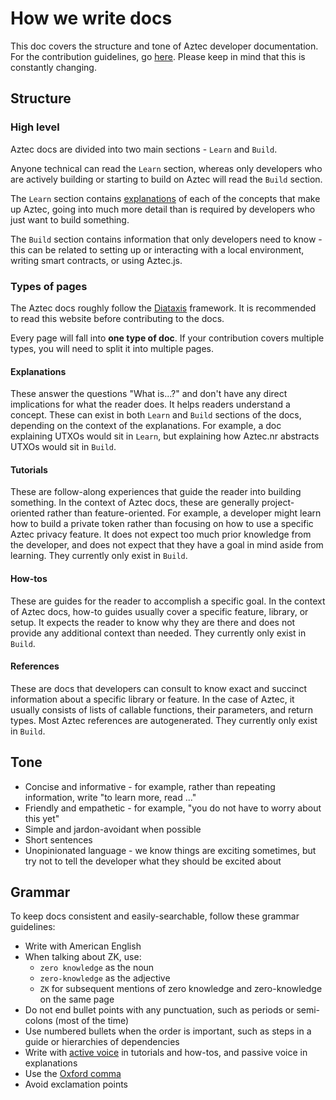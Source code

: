 # How we write docs

This doc covers the structure and tone of Aztec developer documentation. For the contribution guidelines, go [here](./CONTRIBUTING.md). Please keep in mind that this is constantly changing. 

## Structure

### High level

Aztec docs are divided into two main sections - `Learn` and `Build`. 

Anyone technical can read the `Learn` section, whereas only developers who are actively building or starting to build on Aztec will read the `Build` section.

The `Learn` section contains [explanations](#explanations) of each of the concepts that make up Aztec, going into much more detail than is required by developers who just want to build something.

The `Build` section contains information that only developers need to know - this can be related to setting up or interacting with a local environment, writing smart contracts, or using Aztec.js.

### Types of pages

The Aztec docs roughly follow the [Diataxis](https://diataxis.fr/) framework. It is recommended to read this website before contributing to the docs. 

Every page will fall into **one type of doc**. If your contribution covers multiple types, you will need to split it into multiple pages.

#### Explanations

These answer the questions "What is...?" and don't have any direct implications for what the reader does. It helps readers understand a concept. These can exist in both `Learn` and `Build` sections of the docs, depending on the context of the explanations. For example, a doc explaining UTXOs would sit in `Learn`, but explaining how Aztec.nr abstracts UTXOs would sit in `Build`.

#### Tutorials

These are follow-along experiences that guide the reader into building something. In the context of Aztec docs, these are generally project-oriented rather than feature-oriented. For example, a developer might learn how to build a private token rather than focusing on how to use a specific Aztec privacy feature. It does not expect too much prior knowledge from the developer, and does not expect that they have a goal in mind aside from learning. They currently only exist in `Build`.

#### How-tos

These are guides for the reader to accomplish a specific goal. In the context of Aztec docs, how-to guides usually cover a specific feature, library, or setup. It expects the reader to know why they are there and does not provide any additional context than needed. They currently only exist in `Build`.

#### References

These are docs that developers can consult to know exact and succinct information about a specific library or feature. In the case of Aztec, it usually consists of lists of callable functions, their parameters, and return types. Most Aztec references are autogenerated. They currently only exist in `Build`.

## Tone

* Concise and informative - for example, rather than repeating information, write "to learn more, read ..."
* Friendly and empathetic - for example, "you do not have to worry about this yet" 
* Simple and jardon-avoidant when possible 
* Short sentences
* Unopinionated language - we know things are exciting sometimes, but try not to tell the developer what they should be excited about

## Grammar

To keep docs consistent and easily-searchable, follow these grammar guidelines:

* Write with American English
* When talking about ZK, use:
    * `zero knowledge` as the noun
    * `zero-knowledge` as the adjective
    * `ZK` for subsequent mentions of zero knowledge and zero-knowledge on the same page
* Do not end bullet points with any punctuation, such as periods or semi-colons (most of the time)
* Use numbered bullets when the order is important, such as steps in a guide or hierarchies of dependencies
* Write with [active voice](https://www.grammarly.com/blog/active-vs-passive-voice/) in tutorials and how-tos, and passive voice in explanations
* Use the [Oxford comma](https://www.grammarly.com/blog/what-is-the-oxford-comma-and-why-do-people-care-so-much-about-it/)
* Avoid exclamation points 